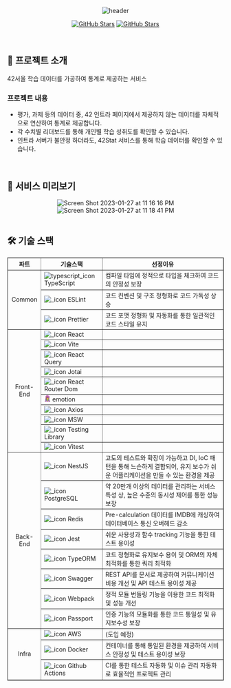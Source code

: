 <div align=center>

![header](https://capsule-render.vercel.app/api?type=waving&color=0:ab6463,100:60669b&height=215&section=header&text=42Stat&fontSize=90&fontColor=f7f5f5&animation=fadeIn&fontAlignY=38&descAlignY=51&descAlign=62)

[![GitHub Stars](https://img.shields.io/github/stars/42stat/42stat?style=for-the-badge)](https://github.com/innovationacademy-kr/42cabi/stargazers) [![GitHub Stars](https://img.shields.io/github/issues/42stat/42stat?style=for-the-badge)](https://github.com/innovationacademy-kr/42cabi/issues)

</div>

</br>

## 🎤 프로젝트 소개

42서울 학습 데이터를 가공하여 통계로 제공하는 서비스

### 프로젝트 내용

- 평가, 과제 등의 데이터 중, 42 인트라 페이지에서 제공하지 않는 데이터를 자체적으로 연산하여 통계로 제공합니다.
- 각 수치별 리더보드를 통해 개인별 학습 성취도를 확인할 수 있습니다.
- 인트라 서버가 불안정 하더라도, 42Stat 서비스를 통해 학습 데이터를 확인할 수 있습니다.

</br>

## 🚧 서비스 미리보기

<div align=center>
<img width="35%" alt="Screen Shot 2023-01-27 at 11 16 16 PM" src="https://user-images.githubusercontent.com/46529663/215108710-95ea5cf1-c001-4f67-b1e1-acedfde819ce.png">
<img width="40%" alt="Screen Shot 2023-01-27 at 11 18 41 PM" src="https://user-images.githubusercontent.com/46529663/215108715-97fb70b1-3298-4012-bb84-d75341bbbf6b.png">
</div>

</br>

## 🛠 기술 스택

<div>
  
<table border="1" align="center">
  <th align="center">파트</th>
  <th align="center">기술스택</th>
  <th align="center">선정이유</th>
  <tr>
    <td rowspan="3" align="center">Common</td>
    <td><img src="https://cdn-icons-png.flaticon.com/512/5968/5968381.png" width="15px" alt="typescript_icon" /> TypeScript</td>
    <td>컴파일 타임에 정적으로 타입을 체크하여 코드의 안정성 보장</td>
  </tr>
  <tr>
    <td><img src="https://techstack-generator.vercel.app/eslint-icon.svg" width="15px" alt="_icon" /> ESLint</td>
    <td>코드 컨벤션 및 구조 정형화로 코드 가독성 상승</td>
  </tr>
  <tr>
    <td><img src="https://techstack-generator.vercel.app/prettier-icon.svg" width="15px" alt="_icon" /> Prettier</td>
    <td>코드 포맷 정형화 및 자동화를 통한 일관적인 코드 스타일 유지</td>
  </tr>
  <tr>
    <td rowspan="10" align="center">Front-End</td>
    <td><img src="https://techstack-generator.vercel.app/react-icon.svg" width="15px" alt="_icon" /> React</td>
    <td></td>
  </tr>
  <tr>
    <td><img src="https://vitejs.dev/logo-with-shadow.png" width="15px" alt="_icon" /> Vite</td>
    <td></td>
  </tr>
  <tr>
    <td><img src="https://velog.velcdn.com/images/jun_n3/post/9a22f586-a592-486d-85e1-55347c55ad81/image.svg" width="15px" alt="_icon" /> React Query</td>
    <td></td>
  </tr>
  <tr>
    <td><img src="https://storage.googleapis.com/candycode/jotai/jotai-mascot.png" width="15px" alt="_icon" /> Jotai</td>
    <td></td>
  </tr>
  <tr>
    <td><img src="https://res.cloudinary.com/practicaldev/image/fetch/s---xCsVK0j--/c_imagga_scale,f_auto,fl_progressive,h_1080,q_auto,w_1080/https://reacttraining.com/images/blog/reach-react-router-future.png" width="15px" alt="_icon" /> React Router Dom</td>
    <td></td>
  </tr>
  <tr>
    <td><img src="https://raw.githubusercontent.com/emotion-js/emotion/main/emotion.png" width="15px" alt="_icon" /> emotion</td>
    <td></td>
  </tr>
  <tr>
    <td><img src="https://user-images.githubusercontent.com/46529663/215253304-b062a5a1-6d5b-478e-8672-d3c512a2ed65.png" width="15px" alt="_icon" /> Axios</td>
    <td></td>
  </tr>
  <tr>
    <td><img src="https://seeklogo.com/images/M/msw-mock-service-worker-logo-88A2A26653-seeklogo.com.png" width="15px" alt="_icon" /> MSW</td>
    <td></td>
  </tr>
  <tr>
    <td><img src="https://techstack-generator.vercel.app/testinglibrary-icon.svg" width="15px" alt="_icon" /> Testing Library</td>
    <td></td>
  </tr>
  <tr>
    <td><img src="https://vitest.dev/logo-shadow.svg" width="15px" alt="_icon" /> Vitest</td>
    <td></td>
  </tr>
  <tr>
    <td rowspan="8" align="center">Back-End</td>
    <td><img src="https://docs.nestjs.com/assets/logo-small.svg" width="15px" alt="_icon" /> NestJS</td>
    <td>고도의 테스트와 확장이 가능하고 DI, IoC 패턴을 통해 느슨하게 결합되어, 유지 보수가 쉬운 어플리케이션을 만들 수 있는 환경을 제공</td>
  </tr>
  <tr>
    <td><img src="https://user-images.githubusercontent.com/46529663/213977435-02cfee1b-ef97-473a-9005-129966a1fe1f.png" width="18px" alt="_icon" /> PostgreSQL</td>
    <td>약 20만개 이상의 데이터를 관리하는 서비스 특성 상, 높은 수준의 동시성 제어를 통한 성능 보장</td>
  </tr>
  <tr>
    <td><img src="https://user-images.githubusercontent.com/46529663/215252836-b329505a-9428-4df8-87bc-62effc5f0b4b.png" width="18px" alt="_icon" /> Redis</td>
    <td>Pre-calculation 데이터를 IMDB에 캐싱하여 데이터베이스 통신 오버헤드 감소</td>
  </tr>
  <tr>
    <td><img src="https://techstack-generator.vercel.app/jest-icon.svg" width="15px" alt="_icon" /> Jest</td>
    <td>쉬운 사용성과 함수 tracking 기능을 통한 테스트 용이성 </td>
  </tr>
  <tr>
    <td><img src="https://seeklogo.com/images/T/typeorm-logo-F243B34DEE-seeklogo.com.png" width="15px" alt="_icon" /> TypeORM</td>
    <td>코드 정형화로 유지보수 용이 및 ORM의 자체 최적화를 통한 쿼리 최적화 </td>
  </tr>
  <tr>
    <td><img src="https://static-00.iconduck.com/assets.00/swagger-icon-512x512-halz44im.png" width="15px" alt="_icon" /> Swagger</td>
    <td>REST API를 문서로 제공하여 커뮤니케이션 비용 개선 및 API 테스트 용이성 제공 </td>
  </tr>
  <tr>
    <td><img src="https://techstack-generator.vercel.app/webpack-icon.svg" width="15px" alt="_icon" /> Webpack</td>
    <td>정적 모듈 번들링 기능을 이용한 코드 최적화 및 성능 개선 </td>
  </tr>
  <tr>
    <td><img src="https://user-images.githubusercontent.com/46529663/215252562-a506910d-b351-4592-af18-8d86293c7695.png" width="15px" alt="_icon" /> Passport</td>
    <td>인증 기능의 모듈화를 통한 코드 통일성 및 유지보수성 보장</td>
  </tr>
  <tr>
    <td rowspan="5" align="center">Infra</td>
    <td><img src="https://techstack-generator.vercel.app/aws-icon.svg" width="15px" alt="_icon" /> AWS</td>
    <td>(도입 예정)</td>
  </tr>
  <tr>
    <td><img src="https://techstack-generator.vercel.app/docker-icon.svg" width="15px" alt="_icon" /> Docker</td>
      <td>컨테이너를 통해 통일된 환경을 제공하여 서비스 안정성 및 테스트 용이성 보장</td>
  </tr>
  <tr>
    <td><img src="https://avatars.githubusercontent.com/u/44036562?s=280&v=4" width="15px" alt="_icon" /> Github Actions</td>
    <td>CI를 통한 테스트 자동화 및 이슈 관리 자동화로 효율적인 프로젝트 관리</td>
  </tr>
</table>
